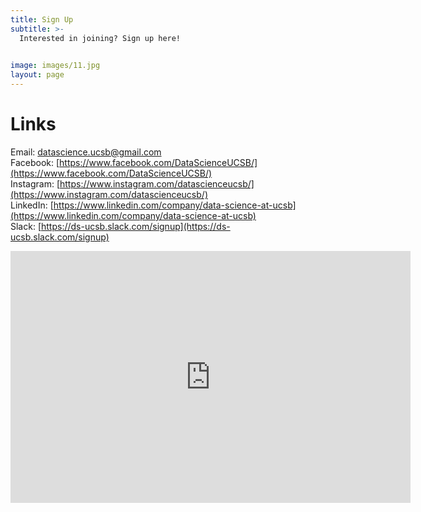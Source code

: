 ```yaml
---
title: Sign Up
subtitle: >-
  Interested in joining? Sign up here!

  
image: images/11.jpg
layout: page
---
```

# Links
Email: [datascience.ucsb@gmail.com](mailto:datascience.ucsb@gmail.com)  
Facebook: [https://www.facebook.com/DataScienceUCSB/](https://www.facebook.com/DataScienceUCSB/)  
Instagram: [https://www.instagram.com/datascienceucsb/](https://www.instagram.com/datascienceucsb/)  
LinkedIn: [https://www.linkedin.com/company/data-science-at-ucsb](https://www.linkedin.com/company/data-science-at-ucsb)  
Slack: [https://ds-ucsb.slack.com/signup](https://ds-ucsb.slack.com/signup)  

<iframe src="https://docs.google.com/forms/d/e/1FAIpQLScia7PrfmaFlK1M5obhkWlvAI_JsQrRl47Q0tGcjCDreeykzg/viewform" width="640" height="403" frameborder="0" marginheight="0" marginwidth="0">Loading…</iframe>
